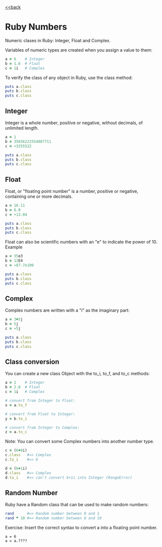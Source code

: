 [<<back](README.md)

# Ruby Numbers

Numeric clases in Ruby: Integer, Float and Complex.

Variables of numeric types are created when you assign a value to them:

```ruby
a = 6    # Integer
b = 1.6  # Float
c = 1i   # Complex
```

To verify the class of any object in Ruby, use the class method:

```ruby
puts a.class
puts b.class
puts c.class
```

## Integer

Integer is a whole number, positive or negative, without decimals, of unlimited length.

```ruby
a = 1
b = 35656222554887711
c = -3255522

puts a.class
puts b.class
puts c.class
```

## Float

Float, or "floating point number" is a number, positive or negative, containing one or more decimals.

```ruby
a = 16.11
b = 6.0
c = -13.04

puts a.class
puts b.class
puts c.class
```

Float can also be scientific numbers with an "e" to indicate the power of 10.
Example

```ruby
a = 35e3
b = 12E4
c = -87.7e100

puts a.class
puts b.class
puts c.class
```

## Complex

Complex numbers are written with a "i" as the imaginary part:

```ruby
a = 3+5j
b = 5j
c = -5j

puts a.class
puts b.class
puts c.class
```

## Class conversion

You can create a new class Object with the to_i, to_f, and to_c methods:

```ruby
a = 1    # Integer
b = 2.8  # Float
c = 1i   # Complex

# convert from Integer to Float:
x = a.to_f

# convert from Float to Integer:
y = b.to_i

# convert from Integer to Complex:
z = a.to_c
```

Note: You can convert some Complex numbers into another number type.

```ruby
c = (6+0i)
c.class   #=> Complex
c.to_i    #=> 6

d = (6+1i)
d.class   #=> Complex
d.to_i    #=> can't convert 6+1i into Integer (RangeError)
```

## Random Number

Ruby have a Random class that can be used to make random numbers:

```ruby
rand      #=> Random number between 0 and 1
rand * 10 #=> Random number between 0 and 10
```

Exercise: Insert the correct syntax to convert a into a floating point number.

```
a = 6
a = a.????
```
